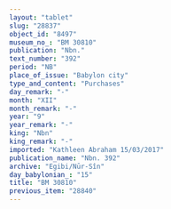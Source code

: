 ```yaml
---
layout: "tablet"
slug: "28837"
object_id: "8497"
museum_no_: "BM 30810"
publication: "Nbn."
text_number: "392"
period: "NB"
place_of_issue: "Babylon city"
type_and_content: "Purchases"
day_remark: "-"
month: "XII"
month_remark: "-"
year: "9"
year_remark: "-"
king: "Nbn"
king_remark: "-"
imported: "Kathleen Abraham 15/03/2017"
publication_name: "Nbn. 392"
archive: "Egibi/Nūr-Sîn"
day_babylonian_: "15"
title: "BM 30810"
previous_item: "28840"
---
```

